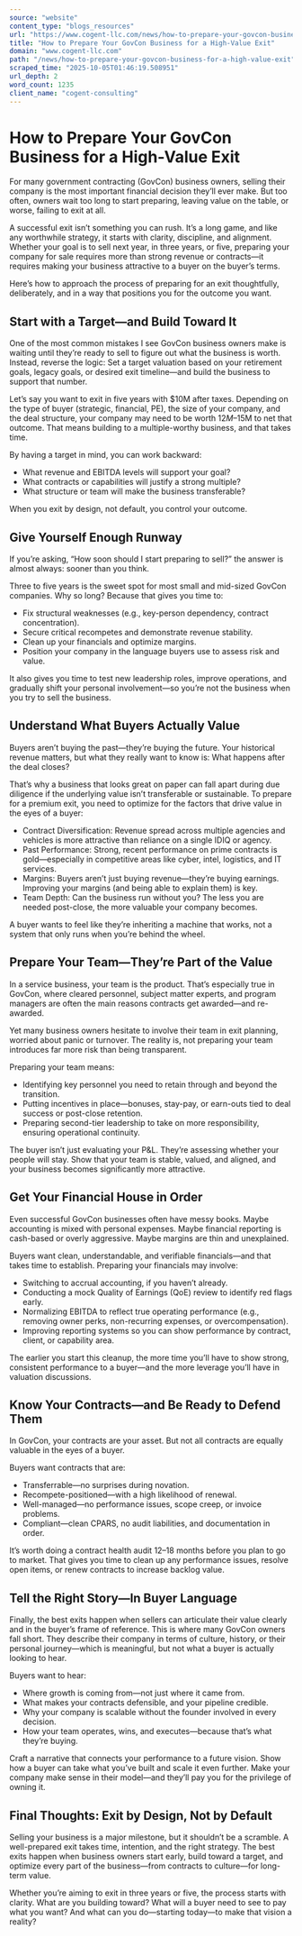```yaml
---
source: "website"
content_type: "blogs_resources"
url: "https://www.cogent-llc.com/news/how-to-prepare-your-govcon-business-for-a-high-value-exit"
title: "How to Prepare Your GovCon Business for a High-Value Exit"
domain: "www.cogent-llc.com"
path: "/news/how-to-prepare-your-govcon-business-for-a-high-value-exit"
scraped_time: "2025-10-05T01:46:19.508951"
url_depth: 2
word_count: 1235
client_name: "cogent-consulting"
---
```


# How to Prepare Your GovCon Business for a High-Value Exit

For many government contracting (GovCon) business owners, selling their company is the most important financial decision they’ll ever make. But too often, owners wait too long to start preparing, leaving value on the table, or worse, failing to exit at all.

A successful exit isn’t something you can rush. It’s a long game, and like any worthwhile strategy, it starts with clarity, discipline, and alignment. Whether your goal is to sell next year, in three years, or five, preparing your company for sale requires more than strong revenue or contracts—it requires making your business attractive to a buyer on the buyer’s terms.

Here’s how to approach the process of preparing for an exit thoughtfully, deliberately, and in a way that positions you for the outcome you want.

## Start with a Target—and Build Toward It

One of the most common mistakes I see GovCon business owners make is waiting until they’re ready to sell to figure out what the business is worth. Instead, reverse the logic: Set a target valuation based on your retirement goals, legacy goals, or desired exit timeline—and build the business to support that number.

Let’s say you want to exit in five years with $10M after taxes. Depending on the type of buyer (strategic, financial, PE), the size of your company, and the deal structure, your company may need to be worth $12M–$15M to net that outcome. That means building to a multiple-worthy business, and that takes time.

By having a target in mind, you can work backward:

- What revenue and EBITDA levels will support your goal?
- What contracts or capabilities will justify a strong multiple?
- What structure or team will make the business transferable?

When you exit by design, not default, you control your outcome.

## Give Yourself Enough Runway

If you’re asking, “How soon should I start preparing to sell?” the answer is almost always: sooner than you think.

Three to five years is the sweet spot for most small and mid-sized GovCon companies. Why so long? Because that gives you time to:

- Fix structural weaknesses (e.g., key-person dependency, contract concentration).
- Secure critical recompetes and demonstrate revenue stability.
- Clean up your financials and optimize margins.
- Position your company in the language buyers use to assess risk and value.

It also gives you time to test new leadership roles, improve operations, and gradually shift your personal involvement—so you’re not the business when you try to sell the business.

## Understand What Buyers Actually Value

Buyers aren’t buying the past—they’re buying the future. Your historical revenue matters, but what they really want to know is: What happens after the deal closes?

That’s why a business that looks great on paper can fall apart during due diligence if the underlying value isn’t transferable or sustainable. To prepare for a premium exit, you need to optimize for the factors that drive value in the eyes of a buyer:

- Contract Diversification: Revenue spread across multiple agencies and vehicles is more attractive than reliance on a single IDIQ or agency.
- Past Performance: Strong, recent performance on prime contracts is gold—especially in competitive areas like cyber, intel, logistics, and IT services.
- Margins: Buyers aren’t just buying revenue—they’re buying earnings. Improving your margins (and being able to explain them) is key.
- Team Depth: Can the business run without you? The less you are needed post-close, the more valuable your company becomes.

A buyer wants to feel like they’re inheriting a machine that works, not a system that only runs when you’re behind the wheel.

## Prepare Your Team—They’re Part of the Value

In a service business, your team is the product. That’s especially true in GovCon, where cleared personnel, subject matter experts, and program managers are often the main reasons contracts get awarded—and re-awarded.

Yet many business owners hesitate to involve their team in exit planning, worried about panic or turnover. The reality is, not preparing your team introduces far more risk than being transparent.

Preparing your team means:

- Identifying key personnel you need to retain through and beyond the transition.
- Putting incentives in place—bonuses, stay-pay, or earn-outs tied to deal success or post-close retention.
- Preparing second-tier leadership to take on more responsibility, ensuring operational continuity.

The buyer isn’t just evaluating your P&L. They’re assessing whether your people will stay. Show that your team is stable, valued, and aligned, and your business becomes significantly more attractive.

## Get Your Financial House in Order

Even successful GovCon businesses often have messy books. Maybe accounting is mixed with personal expenses. Maybe financial reporting is cash-based or overly aggressive. Maybe margins are thin and unexplained.

Buyers want clean, understandable, and verifiable financials—and that takes time to establish. Preparing your financials may involve:

- Switching to accrual accounting, if you haven’t already.
- Conducting a mock Quality of Earnings (QoE) review to identify red flags early.
- Normalizing EBITDA to reflect true operating performance (e.g., removing owner perks, non-recurring expenses, or overcompensation).
- Improving reporting systems so you can show performance by contract, client, or capability area.

The earlier you start this cleanup, the more time you’ll have to show strong, consistent performance to a buyer—and the more leverage you’ll have in valuation discussions.

## Know Your Contracts—and Be Ready to Defend Them

In GovCon, your contracts are your asset. But not all contracts are equally valuable in the eyes of a buyer.

Buyers want contracts that are:

- Transferrable—no surprises during novation.
- Recompete-positioned—with a high likelihood of renewal.
- Well-managed—no performance issues, scope creep, or invoice problems.
- Compliant—clean CPARS, no audit liabilities, and documentation in order.

It’s worth doing a contract health audit 12–18 months before you plan to go to market. That gives you time to clean up any performance issues, resolve open items, or renew contracts to increase backlog value.

## Tell the Right Story—In Buyer Language

Finally, the best exits happen when sellers can articulate their value clearly and in the buyer’s frame of reference. This is where many GovCon owners fall short. They describe their company in terms of culture, history, or their personal journey—which is meaningful, but not what a buyer is actually looking to hear.

Buyers want to hear:

- Where growth is coming from—not just where it came from.
- What makes your contracts defensible, and your pipeline credible.
- Why your company is scalable without the founder involved in every decision.
- How your team operates, wins, and executes—because that’s what they’re buying.

Craft a narrative that connects your performance to a future vision. Show how a buyer can take what you’ve built and scale it even further. Make your company make sense in their model—and they’ll pay you for the privilege of owning it.

## Final Thoughts: Exit by Design, Not by Default

Selling your business is a major milestone, but it shouldn’t be a scramble. A well-prepared exit takes time, intention, and the right strategy. The best exits happen when business owners start early, build toward a target, and optimize every part of the business—from contracts to culture—for long-term value.

Whether you’re aiming to exit in three years or five, the process starts with clarity. What are you building toward? What will a buyer need to see to pay what you want? And what can you do—starting today—to make that vision a reality?